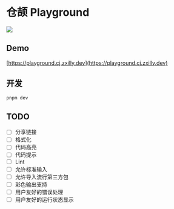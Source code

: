# 仓颉 Playground

![](https://img.shields.io/badge/next.js-000000)

## Demo

[https://playground.cj.zxilly.dev](https://playground.cj.zxilly.dev)

## 开发

```bash
pnpm dev
```

## TODO

- [ ] 分享链接
- [ ] 格式化
- [ ] 代码高亮
- [ ] 代码提示
- [ ] Lint
- [ ] 允许标准输入
- [ ] 允许导入流行第三方包
- [ ] 彩色输出支持
- [ ] 用户友好的错误处理
- [ ] 用户友好的运行状态显示
